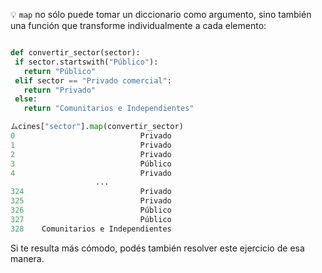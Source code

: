 :bulb: `map` no sólo puede tomar un diccionario como argumento, sino también una función que transforme individualmente a cada elemento:

```python

def convertir_sector(sector):
 if sector.startswith("Público"):
   return "Público"
 elif sector == "Privado comercial":
   return "Privado"
 else:
   return "Comunitarios e Independientes"

ムcines["sector"].map(convertir_sector)
0                            Privado
1                            Privado
2                            Privado
3                            Público
4                            Privado
                   ...              
324                          Privado
325                          Privado
326                          Público
327                          Público
328    Comunitarios e Independientes
```

 Si te resulta más cómodo, podés también resolver este ejercicio de esa manera. 

